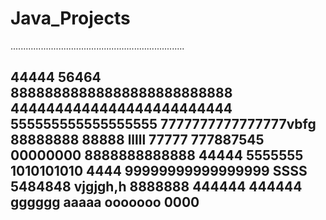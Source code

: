 # Java_Projects
.....................................................................

44444
56464
88888888888888888888888888
4444444444444444444444444
555555555555555555
7777777777777777vbfg
88888888
88888
lllll
77777
777887545
00000000
8888888888888
44444
5555555
1010101010
4444
99999999999999999
SSSS
5484848
vjgjgh,h
8888888
444444
444444
gggggg
aaaaa
ooooooo
0000
----------------------
